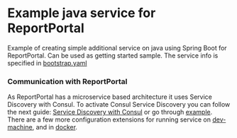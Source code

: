# Example java service for ReportPortal

Example of creating simple additional service on java using Spring Boot for ReportPortal. Can be used 
as getting started sample. The service info is specified in [bootstrap.yaml](https://github.com/reportportal/example-service-java/blob/master/src/main/resources/bootstrap.yaml)

### Communication with ReportPortal

As ReportPortal has a microservice based architecture it uses Service Discovery with Consul.
To activate Consul Service Discovery you can follow the next guide: 
[Service Discovery with Consul](http://cloud.spring.io/spring-cloud-consul/multi/multi_spring-cloud-consul-discovery.html) 
or go through [example](https://github.com/reportportal/example-service-java/blob/master/src/main/resources/application.yaml).
There are a few more configuration extensions for running service on 
[dev-machine](https://github.com/reportportal/example-service-java/blob/master/src/main/resources/application-dev-mac.yaml),
and in [docker](https://github.com/reportportal/example-service-java/blob/master/src/main/resources/application-docker.yaml).